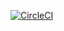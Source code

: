[![CircleCI](https://circleci.com/gh/pchrzasz/jhipster-microservices.svg?style=svg)](https://circleci.com/gh/pchrzasz/jhipster-microservices)